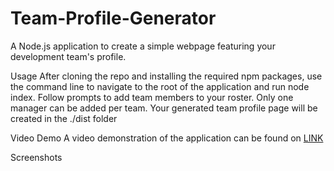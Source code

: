 # Team-Profile-Generator

A Node.js application to create a simple webpage featuring your development team's profile.

Usage
After cloning the repo and installing the required npm packages, use the command line to navigate to the root of the application and run node index. 
Follow prompts to add team members to your roster. Only one manager can be added per team. 
Your generated team profile page will be created in the ./dist folder


Video Demo
A video demonstration of the application can be found on [LINK](https://youtu.be/GiXJzY6eiQs)


Screenshots

